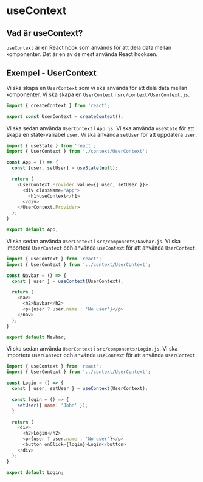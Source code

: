 # useContext

## Vad är useContext?

`useContext` är en React hook som används för att dela data mellan komponenter. Det är en av de mest använda React hooksen.

## Exempel - UserContext

Vi ska skapa en `UserContext` som vi ska använda för att dela data mellan komponenter. Vi ska skapa en `UserContext` i `src/context/UserContext.js`.

```js
import { createContext } from 'react';

export const UserContext = createContext();
```

Vi ska sedan använda `UserContext` i `App.js`. Vi ska använda `useState` för att skapa en state-variabel `user`. Vi ska använda `setUser` för att uppdatera `user`.

```js
import { useState } from 'react';
import { UserContext } from './context/UserContext';

const App = () => {
  const [user, setUser] = useState(null);

  return (
    <UserContext.Provider value={{ user, setUser }}>
      <div className="App">
        <h1>useContext</h1>
      </div>
    </UserContext.Provider>
  );
}

export default App;
```

Vi ska sedan använda `UserContext` i `src/components/Navbar.js`. Vi ska importera `UserContext` och använda `useContext` för att använda `UserContext`.

```js
import { useContext } from 'react';
import { UserContext } from '../context/UserContext';

const Navbar = () => {
  const { user } = useContext(UserContext);

  return (
    <nav>
      <h2>Navbar</h2>
      <p>{user ? user.name : 'No user'}</p>
    </nav>
  );
}

export default Navbar;
```

Vi ska sedan använda `UserContext` i `src/components/Login.js`. Vi ska importera `UserContext` och använda `useContext` för att använda `UserContext`.

```js
import { useContext } from 'react';
import { UserContext } from '../context/UserContext';

const Login = () => {
  const { user, setUser } = useContext(UserContext);

  const login = () => {
    setUser({ name: 'John' });
  }

  return (
    <div>
      <h2>Login</h2>
      <p>{user ? user.name : 'No user'}</p>
      <button onClick={login}>Login</button>
    </div>
  );
}

export default Login;
```